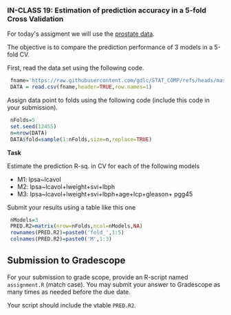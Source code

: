 
### IN-CLASS 19: Estimation of prediction accuracy in a 5-fold Cross Validation

For today's assigment we will use the [prostate data](https://github.com/gdlc/STAT_COMP/blob/master/DATA/prostate.csv).

The objective is to compare the prediction performance of 3 models in a 5-fold CV.

First, read the data set using the following code.

```r
 fname='https://raw.githubusercontent.com/gdlc/STAT_COMP/refs/heads/master/DATA/prostate.csv'
 DATA = read.csv(fname,header=TRUE,row.names=1)
```

Assign data point to folds using the following code (include this code in your submission).

```r
 nFolds=5
 set.seed(12455)
 n=nrow(DATA)
 DATA$fold=sample(1:nFolds,size=n,replace=TRUE)
```

**Task**

Estimate the prediction R-sq. in CV for each of the following models

  - M1: lpsa~lcavol
  - M2: lpsa~lcavol+lweight+svi+lbph
  - M3: lpsa~lcavol+lweight+svi+lbph+age+lcp+gleason+ pgg45

Submit your results using a table like this one

```r
 nModels=3
 PRED.R2=matrix(nrow=nFolds,ncol=nModels,NA)
 rownames(PRED.R2)=paste0('fold_',1:5)
 colnames(PRED.R2)=paste0('M',1:3)
```
## Submission to Gradescope

For your submission to grade scope, provide an R-script named `assignment.R` (match case). You may submit your answer to Gradescope as many times as needed before the due date.

Your script should include the vtable `PRED.R2`.
